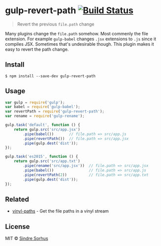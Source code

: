 # gulp-revert-path [![Build Status](https://travis-ci.org/sindresorhus/gulp-revert-path.svg?branch=master)](https://travis-ci.org/sindresorhus/gulp-revert-path)

> Revert the previous `file.path` change

Many plugins change the `file.path` somehow. Most commenly the file extension. For example `gulp-babel` changes `.jsx` extensions to `.js` since it compiles JSX. Sometimes that's undesirable though. This plugin makes it easy to revert the path change.


## Install

```
$ npm install --save-dev gulp-revert-path
```


## Usage

```js
var gulp = require('gulp');
var babel = require('gulp-babel');
var revertPath = require('gulp-revert-path');
var rename = require('gulp-rename');

gulp.task('default', function () {
	return gulp.src('src/app.jsx')
		.pipe(babel())       // file.path => src/app.js
		.pipe(revertPath())  // file.path => src/app.jsx
		.pipe(gulp.dest('dist'));
});

gulp.task('es2015', function () {
	return gulp.src('src/app.txt')
		.pipe(rename('src/app.jsx'))  // file.path => src/app.jsx
		.pipe(babel())                // file.path => src/app.js
		.pipe(revertPath(2))          // file.path => src/app.txt
		.pipe(gulp.dest('dist'));
});
```


## Related

- [vinyl-paths](https://github.com/sindresorhus/vinyl-paths) - Get the file paths in a vinyl stream


## License

MIT © [Sindre Sorhus](http://sindresorhus.com)
